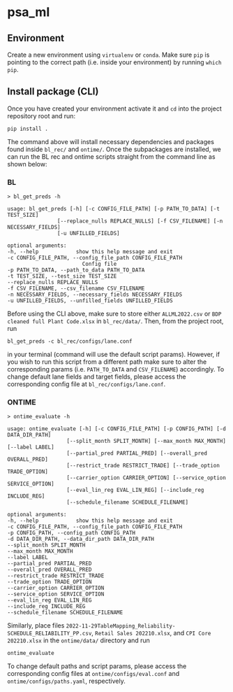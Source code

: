# psa_ml

## Environment

Create a new environment using `virtualenv` or `conda`. Make sure `pip` is pointing to the correct path (i.e. inside your environment) by running `which pip`.

## Install package (CLI)

Once you have created your environment activate it and `cd` into the project repository root and run:

    pip install .


The command above will install necessary dependencies and packages found inside `bl_rec/` and `ontime/`. Once the subpackages are installed, we can run the BL rec and ontime scripts straight from the command line as shown below:

### BL

    > bl_get_preds -h

    usage: bl_get_preds [-h] [-c CONFIG_FILE_PATH] [-p PATH_TO_DATA] [-t TEST_SIZE]
                    [--replace_nulls REPLACE_NULLS] [-f CSV_FILENAME] [-n NECESSARY_FIELDS]
                    [-u UNFILLED_FIELDS]

    optional arguments:
    -h, --help            show this help message and exit
    -c CONFIG_FILE_PATH, --config_file_path CONFIG_FILE_PATH
                            Config file
    -p PATH_TO_DATA, --path_to_data PATH_TO_DATA
    -t TEST_SIZE, --test_size TEST_SIZE
    --replace_nulls REPLACE_NULLS
    -f CSV_FILENAME, --csv_filename CSV_FILENAME
    -n NECESSARY_FIELDS, --necessary_fields NECESSARY_FIELDS
    -u UNFILLED_FIELDS, --unfilled_fields UNFILLED_FIELDS

Before using the CLI above, make sure to store either `ALLML2022.csv` or `BDP cleaned full Plant Code.xlsx` in `bl_rec/data/`. Then, from the project root, run

    bl_get_preds -c bl_rec/configs/lane.conf

in your terminal (command will use the default script params). However, if you wish to run this script from a different path make sure to alter the corresponding params (i.e. `PATH_TO_DATA` and `CSV_FILENAME`) accordingly. To change default lane fields and target fields, please access the corresponding config file at `bl_rec/configs/lane.conf`.


### ONTIME

    > ontime_evaluate -h

    usage: ontime_evaluate [-h] [-c CONFIG_FILE_PATH] [-p CONFIG_PATH] [-d DATA_DIR_PATH]
                       [--split_month SPLIT_MONTH] [--max_month MAX_MONTH] [--label LABEL]
                       [--partial_pred PARTIAL_PRED] [--overall_pred OVERALL_PRED]
                       [--restrict_trade RESTRICT_TRADE] [--trade_option TRADE_OPTION]
                       [--carrier_option CARRIER_OPTION] [--service_option SERVICE_OPTION]
                       [--eval_lin_reg EVAL_LIN_REG] [--include_reg INCLUDE_REG]
                       [--schedule_filename SCHEDULE_FILENAME]

    optional arguments:
    -h, --help            show this help message and exit
    -c CONFIG_FILE_PATH, --config_file_path CONFIG_FILE_PATH
    -p CONFIG_PATH, --config_path CONFIG_PATH
    -d DATA_DIR_PATH, --data_dir_path DATA_DIR_PATH
    --split_month SPLIT_MONTH
    --max_month MAX_MONTH
    --label LABEL
    --partial_pred PARTIAL_PRED
    --overall_pred OVERALL_PRED
    --restrict_trade RESTRICT_TRADE
    --trade_option TRADE_OPTION
    --carrier_option CARRIER_OPTION
    --service_option SERVICE_OPTION
    --eval_lin_reg EVAL_LIN_REG
    --include_reg INCLUDE_REG
    --schedule_filename SCHEDULE_FILENAME

Similarly, place files `2022-11-29TableMapping_Reliability-SCHEDULE_RELIABILITY_PP.csv`, `Retail Sales 202210.xlsx`, and `CPI Core 202210.xlsx` in the `ontime/data/` directory and run

    ontime_evaluate

To change default paths and script params, please access the corresponding config files at `ontime/configs/eval.conf` and `ontime/configs/paths.yaml`, respectively.
